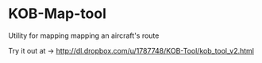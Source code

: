 KOB-Map-tool
============

Utility for mapping mapping an aircraft's route

Try it out at -> http://dl.dropbox.com/u/1787748/KOB-Tool/kob_tool_v2.html
